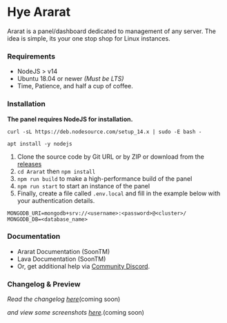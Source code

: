 # Hye Ararat

Ararat is a panel/dashboard dedicated to management of any server. The idea is simple, its your one stop shop for Linux instances.

### Requirements

- NodeJS > v14
- Ubuntu 18.04 or newer _(Must be LTS)_
- Time, Patience, and half a cup of coffee.

### Installation

**The panel requires NodeJS for installation.**

```
curl -sL https://deb.nodesource.com/setup_14.x | sudo -E bash -
```

```
apt install -y nodejs
```

1. Clone the source code by Git URL or by ZIP or download from the [releases](https://github.com/Hye-Organization/Ararat/releases)
2. `cd Ararat` then `npm install`
3. `npm run build` to make a high-performance build of the panel
4. `npm run start` to start an instance of the panel
5. Finally, create a file called `.env.local` and fill in the example below with your authentication details.
```
MONGODB_URI=mongodb+srv://<username>:<password>@<cluster>/
MONGODB_DB=<database_name>
```

### Documentation

- Ararat Documentation (SoonTM)
- Lava Documentation (SoonTM)
- Or, get additional help via [Community Discord](https://discord.gg/9HTSYDv58N).

### Changelog & Preview

_Read the changelog [here]()_(coming soon)

_and view some screenshots [here]()._(coming soon)
